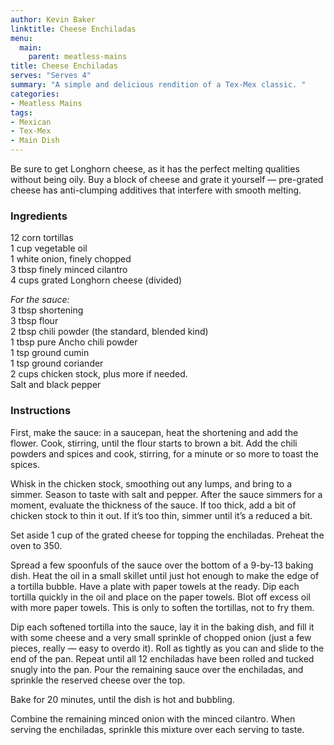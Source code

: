 ```yaml
---
author: Kevin Baker
linktitle: Cheese Enchiladas
menu:
  main:
    parent: meatless-mains
title: Cheese Enchiladas
serves: "Serves 4"
summary: "A simple and delicious rendition of a Tex-Mex classic. "
categories:
- Meatless Mains
tags:
- Mexican
- Tex-Mex
- Main Dish
---
```

Be sure to get Longhorn cheese, as it has the perfect melting qualities without being oily. Buy a block of cheese and grate it yourself — pre-grated cheese has anti-clumping additives that interfere with smooth melting.

### Ingredients

<div class="ingredient-list">

12 corn tortillas  
1 cup vegetable oil  
1 white onion, finely chopped  
3 tbsp finely minced cilantro  
4 cups grated Longhorn cheese (divided)  
  
*For the sauce:*  
3 tbsp shortening  
3 tbsp flour  
2 tbsp chili powder (the standard, blended kind)  
1 tbsp pure Ancho chili powder  
1 tsp ground cumin  
1 tsp ground coriander  
2 cups chicken stock, plus more if needed.  
Salt and black pepper  

</div>

### Instructions

First, make the sauce: in a saucepan, heat the shortening and add the flower. Cook, stirring, until the flour starts to brown a bit. Add the chili powders and spices and cook, stirring, for a minute or so more to toast the spices. 

Whisk in the chicken stock, smoothing out any lumps, and bring to a simmer. Season to taste with salt and pepper. After the sauce simmers for a moment, evaluate the thickness of the sauce. If too thick, add a bit of chicken stock to thin it out. If it’s too thin, simmer until it’s a reduced a bit.

Set aside 1 cup of the grated cheese for topping the enchiladas. Preheat the oven to 350.

Spread a few spoonfuls of the sauce over the bottom of a 9-by-13 baking dish.  Heat the oil in a small skillet until just hot enough to make the edge of a tortilla bubble. Have a plate with paper towels at the ready. Dip each tortilla quickly in the oil and place on the paper towels. Blot off excess oil with more paper towels. This is only to soften the tortillas, not to fry them.

Dip each softened tortilla into the sauce, lay it in the baking dish, and fill it with some cheese and a very small sprinkle of chopped onion (just a few pieces, really — easy to overdo it). Roll as tightly as you can and slide to the end of the pan. Repeat until all 12 enchiladas have been rolled and tucked snugly into the pan. Pour the remaining sauce over the enchiladas, and sprinkle the reserved cheese over the top.

Bake for 20 minutes, until the dish is hot and bubbling.

Combine the remaining minced onion with the minced cilantro.  When serving the enchiladas, sprinkle this mixture over each serving to taste.